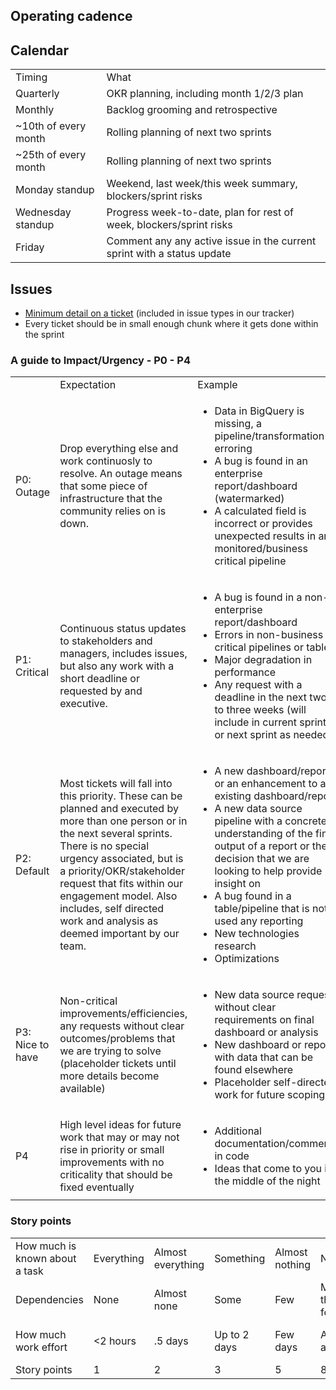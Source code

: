 ## Operating cadence


## Calendar


<table>
  <tr>
   <td>Timing
   </td>
   <td>What
   </td>
  </tr>
  <tr>
   <td>Quarterly
   </td>
   <td>OKR planning, including month 1/2/3 plan
   </td>
  </tr>
  <tr>
   <td>Monthly
   </td>
   <td>Backlog grooming and retrospective
   </td>
  </tr>
  <tr>
   <td>~10th of every month
   </td>
   <td>Rolling planning of next two sprints
   </td>
  </tr>
  <tr>
   <td>~25th of every month
   </td>
   <td>Rolling planning of next two sprints
   </td>
  </tr>
  <tr>
   <td>Monday standup
   </td>
   <td>Weekend, last week/this week summary, blockers/sprint risks
   </td>
  </tr>
  <tr>
   <td>Wednesday standup
   </td>
   <td>Progress week-to-date, plan for rest of week, blockers/sprint risks
   </td>
  </tr>
  <tr>
   <td>Friday
   </td>
   <td>Comment any any active issue in the current sprint with a status update
   </td>
  </tr>
</table>



## Issues 



* [Minimum detail on a ticket](https://github.com/sourcegraph/analytics/issues/new?assignees=&labels=&template=internal.md&title=) (included in issue types in our tracker)
* Every ticket should be in small enough chunk where it gets done within the sprint


### A guide to Impact/Urgency - P0 - P4


<table>
  <tr>
   <td>
   </td>
   <td>Expectation
   </td>
   <td>Example
   </td>
  </tr>
  <tr>
   <td>P0: Outage
   </td>
   <td>Drop everything else and work continuosly to resolve.  An outage means that some piece of infrastructure that the community relies on is down.
   </td>
   <td>
<ul>

<li>Data in BigQuery is missing, a pipeline/transformation is erroring

<li>A bug is found in an enterprise report/dashboard (watermarked)

<li>A calculated field is incorrect or provides unexpected results in any monitored/business critical pipeline
</li>
</ul>
   </td>
  </tr>
  <tr>
   <td>P1: Critical
   </td>
   <td>Continuous status updates to stakeholders and managers, includes issues, but also any work with a short deadline or requested by and executive.
   </td>
   <td>
<ul>

<li>A bug is found in a non-enterprise report/dashboard

<li>Errors in non-business critical pipelines or tables

<li>Major degradation in performance

<li>Any request with a deadline in the next two to three weeks (will include in current sprint or next sprint as needed)
</li>
</ul>
   </td>
  </tr>
  <tr>
   <td>P2: Default
   </td>
   <td>Most tickets will fall into this priority.  These can be planned and executed by more than one person or in the next several sprints.  There is no special urgency associated, but is a priority/OKR/stakeholder request that fits within our engagement model.  Also includes, self directed work and analysis as deemed important by our team.
   </td>
   <td>
<ul>

<li>A new dashboard/report or an enhancement to an existing dashboard/report

<li>A new data source pipeline with a concrete understanding of the final output of a report or the decision that we are looking to help provide insight on

<li>A bug found in a table/pipeline that is not used any reporting

<li>New technologies research

<li>Optimizations
</li>
</ul>
   </td>
  </tr>
  <tr>
   <td>P3: Nice to have
   </td>
   <td>Non-critical improvements/efficiencies, any requests without clear outcomes/problems that we are trying to solve (placeholder tickets until more details become available)
   </td>
   <td>
<ul>

<li>New data source request without clear requirements on final dashboard or analysis

<li>New dashboard or report with data that can be found elsewhere

<li>Placeholder self-directed work for future scoping
</li>
</ul>
   </td>
  </tr>
  <tr>
   <td>P4
   </td>
   <td>High level ideas for future work that may or may not rise in priority or small improvements with no criticality that should be fixed eventually
   </td>
   <td>
<ul>

<li>Additional documentation/comments in code

<li>Ideas that come to you in the middle of the night
</li>
</ul>
   </td>
  </tr>
</table>



### Story points


<table>
  <tr>
   <td>How much is known about a task
   </td>
   <td>Everything
   </td>
   <td>Almost everything
   </td>
   <td>Something
   </td>
   <td>Almost nothing
   </td>
   <td>Nothing
   </td>
   <td>Nothing
   </td>
  </tr>
  <tr>
   <td>Dependencies
   </td>
   <td>None
   </td>
   <td>Almost none
   </td>
   <td>Some
   </td>
   <td>Few
   </td>
   <td>More than few
   </td>
   <td>Unknown
   </td>
  </tr>
  <tr>
   <td>How much work effort
   </td>
   <td>&lt;2 hours
   </td>
   <td>.5 days
   </td>
   <td>Up to 2 days
   </td>
   <td>Few days
   </td>
   <td>Around a week
   </td>
   <td>More than a week
   </td>
  </tr>
  <tr>
   <td>Story points
   </td>
   <td>1
   </td>
   <td>2
   </td>
   <td>3
   </td>
   <td>5
   </td>
   <td>8
   </td>
   <td>13
   </td>
  </tr>
</table>

